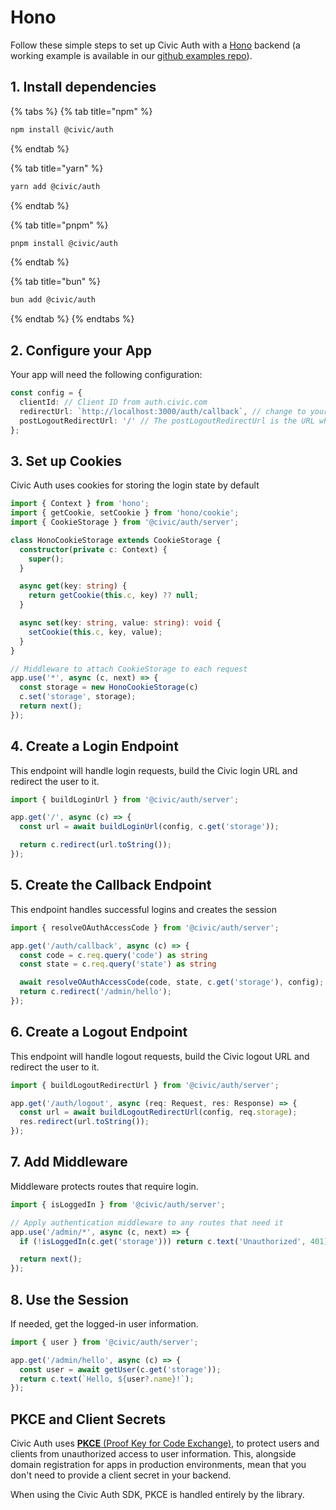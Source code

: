 # Hono

Follow these simple steps to set up Civic Auth with a [Hono](https://hono.dev/) backend (a working example is available in our [github examples repo](https://github.com/civicteam/civic-auth-examples/tree/main/packages/civic-auth/server/hono)).

## 1. Install dependencies

{% tabs %}
{% tab title="npm" %}
```bash
npm install @civic/auth
```
{% endtab %}

{% tab title="yarn" %}
```bash
yarn add @civic/auth
```
{% endtab %}

{% tab title="pnpm" %}
```bash
pnpm install @civic/auth
```
{% endtab %}

{% tab title="bun" %}
```bash
bun add @civic/auth
```
{% endtab %}
{% endtabs %}

## 2. Configure your App

Your app will need the following configuration:

```typescript
const config = {
  clientId: // Client ID from auth.civic.com
  redirectUrl: `http://localhost:3000/auth/callback`, // change to your domain when deploying
  postLogoutRedirectUrl: '/' // The postLogoutRedirectUrl is the URL where the user will be redirected after successfully logging out from Civic's auth server.
};
```

## 3. Set up Cookies

Civic Auth uses cookies for storing the login state by default

```typescript
import { Context } from 'hono';
import { getCookie, setCookie } from 'hono/cookie';
import { CookieStorage } from '@civic/auth/server';

class HonoCookieStorage extends CookieStorage {
  constructor(private c: Context) {
    super();
  }

  async get(key: string) {
    return getCookie(this.c, key) ?? null;
  }

  async set(key: string, value: string): void {
    setCookie(this.c, key, value);
  }
}

// Middleware to attach CookieStorage to each request
app.use('*', async (c, next) => {
  const storage = new HonoCookieStorage(c)
  c.set('storage', storage);
  return next();
});
```

## 4. Create a Login Endpoint

This endpoint will handle login requests,  build the Civic login URL and redirect the user to it.

```typescript
import { buildLoginUrl } from '@civic/auth/server';

app.get('/', async (c) => {
  const url = await buildLoginUrl(config, c.get('storage'));

  return c.redirect(url.toString());
});
```

## 5. Create the Callback Endpoint

This endpoint handles successful logins and creates the session

```typescript
import { resolveOAuthAccessCode } from '@civic/auth/server';

app.get('/auth/callback', async (c) => {
  const code = c.req.query('code') as string
  const state = c.req.query('state') as string

  await resolveOAuthAccessCode(code, state, c.get('storage'), config);
  return c.redirect('/admin/hello');
});
```

## 6. Create a Logout Endpoint

This endpoint will handle logout requests, build the Civic logout URL and redirect the user to it.

```typescript
import { buildLogoutRedirectUrl } from '@civic/auth/server';

app.get('/auth/logout', async (req: Request, res: Response) => {
  const url = await buildLogoutRedirectUrl(config, req.storage);
  res.redirect(url.toString());
});
```

## 7. Add Middleware

Middleware protects routes that require login.

```typescript
import { isLoggedIn } from '@civic/auth/server';

// Apply authentication middleware to any routes that need it
app.use('/admin/*', async (c, next) => {
  if (!isLoggedIn(c.get('storage'))) return c.text('Unauthorized', 401);

  return next();
});
```

## 8. Use the Session

If needed, get the logged-in user information.

```typescript
import { user } from '@civic/auth/server';

app.get('/admin/hello', async (c) => {
  const user = await getUser(c.get('storage'));
  return c.text(`Hello, ${user?.name}!`);
});
```

## PKCE and Client Secrets

Civic Auth uses [**PKCE** (Proof Key for Code Exchange)](https://oauth.net/2/pkce/), to protect users and clients from unauthorized access to user information. This, alongside domain registration for apps in production environments, mean that you don't need to provide a client secret in your backend.

When using the Civic Auth SDK, PKCE is handled entirely by the library.
